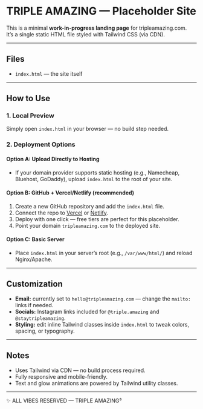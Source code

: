 # TRIPLE AMAZING — Placeholder Site

This is a minimal **work-in-progress landing page** for tripleamazing.com.  
It’s a single static HTML file styled with Tailwind CSS (via CDN).

---

## Files
- `index.html` — the site itself

---

## How to Use

### 1. Local Preview
Simply open `index.html` in your browser — no build step needed.

### 2. Deployment Options

#### Option A: Upload Directly to Hosting
- If your domain provider supports static hosting (e.g., Namecheap, Bluehost, GoDaddy), upload `index.html` to the root of your site.

#### Option B: GitHub + Vercel/Netlify (recommended)
1. Create a new GitHub repository and add the `index.html` file.
2. Connect the repo to [Vercel](https://vercel.com) or [Netlify](https://www.netlify.com/).
3. Deploy with one click — free tiers are perfect for this placeholder.
4. Point your domain `tripleamazing.com` to the deployed site.

#### Option C: Basic Server
- Place `index.html` in your server’s root (e.g., `/var/www/html/`) and reload Nginx/Apache.

---

## Customization
- **Email:** currently set to `hello@tripleamazing.com` — change the `mailto:` links if needed.
- **Socials:** Instagram links included for `@triple.amazing` and `@staytripleamazing`.
- **Styling:** edit inline Tailwind classes inside `index.html` to tweak colors, spacing, or typography.

---

## Notes
- Uses Tailwind via CDN — no build process required.
- Fully responsive and mobile-friendly.
- Text and glow animations are powered by Tailwind utility classes.

---

✨ ALL VIBES RESERVED — TRIPLE AMAZING³
